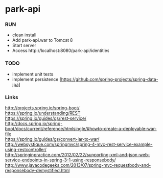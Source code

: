 # park-api

### RUN

- clean install
- Add park-api.war to Tomcat 8
- Start server
- Access http://localhost:8080/park-api/identities

### TODO
- implement unit tests
- implement persistence [https://github.com/spring-projects/spring-data-jpa]


### Links
http://projects.spring.io/spring-boot/  
https://spring.io/understanding/REST  
https://spring.io/guides/gs/rest-service/  
http://docs.spring.io/spring-boot/docs/current/reference/htmlsingle/#howto-create-a-deployable-war-file  
https://spring.io/guides/gs/convert-jar-to-war/  
http://websystique.com/springmvc/spring-4-mvc-rest-service-example-using-restcontroller/  
http://springinpractice.com/2012/02/22/supporting-xml-and-json-web-service-endpoints-in-spring-3-1-using-responsebody/  
http://www.javacodegeeks.com/2013/07/spring-mvc-requestbody-and-responsebody-demystified.html
